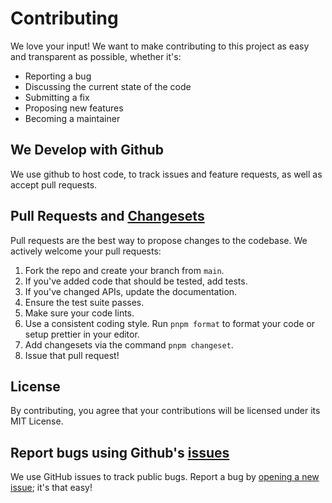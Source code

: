 # Contributing

We love your input! We want to make contributing to this project as easy and transparent as possible, whether it's:

- Reporting a bug
- Discussing the current state of the code
- Submitting a fix
- Proposing new features
- Becoming a maintainer

## We Develop with Github

We use github to host code, to track issues and feature requests, as well as accept pull requests.

## Pull Requests and [Changesets](https://github.com/changesets/changesets)

Pull requests are the best way to propose changes to the codebase. We actively welcome your pull requests:

1. Fork the repo and create your branch from `main`.
2. If you've added code that should be tested, add tests.
3. If you've changed APIs, update the documentation.
4. Ensure the test suite passes.
5. Make sure your code lints.
6. Use a consistent coding style. Run `pnpm format` to format your code or setup prettier in your editor.
7. Add changesets via the command `pnpm changeset`.
8. Issue that pull request!

## License

By contributing, you agree that your contributions will be licensed under its MIT License.

## Report bugs using Github's [issues](../../../issues)

We use GitHub issues to track public bugs. Report a bug by [opening a new issue](../../../issues/new/choose); it's that easy!
